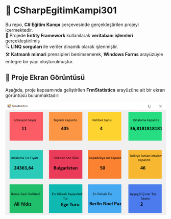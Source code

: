 # 🚀 CSharpEgitimKampi301

Bu repo, **C# Eğitim Kampı** çerçevesinde gerçekleştirilen projeyi içermektedir.  
📌 Projede **Entity Framework** kullanılarak **veritabanı işlemleri** gerçekleştirilmiş  
🔍 **LINQ sorguları** ile veriler dinamik olarak işlenmiştir.  
🛠 **Katmanlı mimari** prensipleri benimsenerek, **Windows Forms** arayüzüyle entegre bir yapı oluşturulmuştur.  

## 📸 Proje Ekran Görüntüsü

Aşağıda, proje kapsamında geliştirilen **FrmStatistics** arayüzüne ait bir ekran görüntüsü bulunmaktadır:

![FrmStatistics Ekran Görüntüsü](CSharpEgitimKampi301.EFProject/images/frmstatistics.png)
